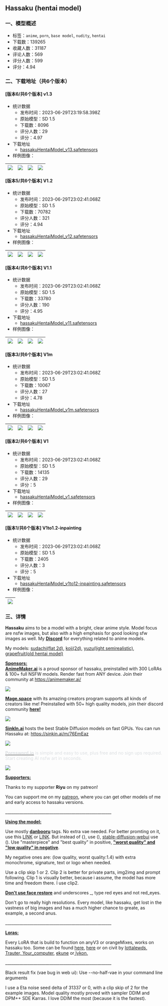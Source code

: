 ## Hassaku (hentai model)
### 一、模型概述

- 标签：`anime`, `porn`, `base model`, `nudity`, `hentai`
- 下载数：139265
- 收藏人数：31187
- 评论人数：569
- 评分人数：599
- 评分：4.94

### 二、下载地址（共6个版本）

#### [版本6/共6个版本] v1.3

- 统计数据
  - 发布时间：2023-06-29T23:19:58.398Z
  - 原始模型：SD 1.5
  - 下载数：8096
  - 评分人数：29
  - 评分：4.97
- 下载地址
  - [hassakuHentaiModel_v13.safetensors](https://civitai.com/api/download/models/106922)
- 样例图像：

| <img src="https://image.civitai.com/xG1nkqKTMzGDvpLrqFT7WA/566b1f1b-c3fa-4a63-99f1-57be50aaa08d/width=450/1340616.jpeg" /> | <img src="https://image.civitai.com/xG1nkqKTMzGDvpLrqFT7WA/a1ab9423-4513-499c-8ee0-b895a82e844f/width=450/1340169.jpeg" /> | <img src="https://image.civitai.com/xG1nkqKTMzGDvpLrqFT7WA/cf8e6340-6ceb-440b-b4b2-77353a357a17/width=450/1340493.jpeg" /> | <img src="https://image.civitai.com/xG1nkqKTMzGDvpLrqFT7WA/8fe037f9-0c32-4487-a5d7-30068507e2be/width=450/1340236.jpeg" /> |
| ---- | ---- | ---- | ---- |

#### [版本5/共6个版本] V1.2

- 统计数据
  - 发布时间：2023-06-29T23:02:41.068Z
  - 原始模型：SD 1.5
  - 下载数：70782
  - 评分人数：321
  - 评分：4.94
- 下载地址
  - [hassakuHentaiModel_v12.safetensors](https://civitai.com/api/download/models/62528)
- 样例图像：

| <img src="https://image.civitai.com/xG1nkqKTMzGDvpLrqFT7WA/7c103146-26b3-47a4-8180-1d9638551d01/width=450/688741.jpeg" /> | <img src="https://image.civitai.com/xG1nkqKTMzGDvpLrqFT7WA/648e2bdc-9259-4a62-8a15-1f45d8748a5d/width=450/688742.jpeg" /> | <img src="https://image.civitai.com/xG1nkqKTMzGDvpLrqFT7WA/361a6867-4757-4696-ba62-7ac0aedb68e6/width=450/688743.jpeg" /> | <img src="https://image.civitai.com/xG1nkqKTMzGDvpLrqFT7WA/9c12ac1a-87cd-4770-95c9-f9561e62ed95/width=450/688750.jpeg" /> |
| ---- | ---- | ---- | ---- |

#### [版本4/共6个版本] V1.1

- 统计数据
  - 发布时间：2023-06-29T23:02:41.068Z
  - 原始模型：SD 1.5
  - 下载数：33780
  - 评分人数：190
  - 评分：4.95
- 下载地址
  - [hassakuHentaiModel_v11.safetensors](https://civitai.com/api/download/models/37521)
- 样例图像：

| <img src="https://image.civitai.com/xG1nkqKTMzGDvpLrqFT7WA/67ad471b-4fbe-433f-3a27-a3c0ad590600/width=450/423823.jpeg" /> | <img src="https://image.civitai.com/xG1nkqKTMzGDvpLrqFT7WA/6e13a7e0-e19b-4da6-becc-9f23154bb100/width=450/423931.jpeg" /> | <img src="https://image.civitai.com/xG1nkqKTMzGDvpLrqFT7WA/21b3fdef-727e-4e19-2913-aa697a311700/width=450/423989.jpeg" /> | <img src="https://image.civitai.com/xG1nkqKTMzGDvpLrqFT7WA/eefc6047-3db4-4c11-5e25-33dd4f182100/width=450/420260.jpeg" /> |
| ---- | ---- | ---- | ---- |

#### [版本3/共6个版本] V1m

- 统计数据
  - 发布时间：2023-06-29T23:02:41.068Z
  - 原始模型：SD 1.5
  - 下载数：10067
  - 评分人数：27
  - 评分：4.78
- 下载地址
  - [hassakuHentaiModel_v1m.safetensors](https://civitai.com/api/download/models/32763)
- 样例图像：

| <img src="https://image.civitai.com/xG1nkqKTMzGDvpLrqFT7WA/ac0a3c36-63f5-4231-0698-05553eff8e00/width=450/378117.jpeg" /> | <img src="https://image.civitai.com/xG1nkqKTMzGDvpLrqFT7WA/cf9217f5-5e0b-4e3b-2310-3d0964be8a00/width=450/378116.jpeg" /> | <img src="https://image.civitai.com/xG1nkqKTMzGDvpLrqFT7WA/445130ce-48c3-40e1-7058-9f1cf1d05f00/width=450/378115.jpeg" /> | <img src="https://image.civitai.com/xG1nkqKTMzGDvpLrqFT7WA/ca7887a0-5143-468c-c033-12d9279f5000/width=450/388620.jpeg" /> |
| ---- | ---- | ---- | ---- |

#### [版本2/共6个版本] V1

- 统计数据
  - 发布时间：2023-06-29T23:02:41.068Z
  - 原始模型：SD 1.5
  - 下载数：14135
  - 评分人数：29
  - 评分：5
- 下载地址
  - [hassakuHentaiModel_v1.safetensors](https://civitai.com/api/download/models/29539)
- 样例图像：

| <img src="https://image.civitai.com/xG1nkqKTMzGDvpLrqFT7WA/73dca7c7-410b-4eda-6103-44e0fe1a3e00/width=450/334163.jpeg" /> | <img src="https://image.civitai.com/xG1nkqKTMzGDvpLrqFT7WA/7d9ee258-5859-4878-2f6d-f60894906600/width=450/334161.jpeg" /> | <img src="https://image.civitai.com/xG1nkqKTMzGDvpLrqFT7WA/8407b476-0551-49d8-99a1-a23ff9ff5e00/width=450/344176.jpeg" /> | <img src="https://image.civitai.com/xG1nkqKTMzGDvpLrqFT7WA/479dc2fb-ff80-4eb6-e6b0-f114fab82d00/width=450/334162.jpeg" /> |
| ---- | ---- | ---- | ---- |

#### [版本1/共6个版本] V1to1.2-inpainting

- 统计数据
  - 发布时间：2023-06-29T23:02:41.068Z
  - 原始模型：SD 1.5
  - 下载数：2405
  - 评分人数：3
  - 评分：5
- 下载地址
  - [hassakuHentaiModel_v1to12-inpainting.safetensors](https://civitai.com/api/download/models/30191)
- 样例图像：

| <img src="https://image.civitai.com/xG1nkqKTMzGDvpLrqFT7WA/2d374c83-e047-4282-9b1a-f56b9aadfa1e/width=450/710077.jpeg" /> |
| ---- |


### 三、详情
<p><strong>Hassaku</strong> aims to be a model with a bright, clear anime style. Model focus are nsfw images, but also with a high emphasis for good looking sfw images as well. My <a target="_blank" rel="ugc" href="https://discord.gg/zSR5FcYWWE"><strong>Discord</strong></a> for everything related to anime models.</p><p>My models: <a target="_blank" rel="ugc" href="https://civitai.com/models/85909/sudachi">sudachi(flat 2d)</a>, <a target="_blank" rel="ugc" href="https://civitai.com/models/41916/koji">koji(2d)</a>, <a target="_blank" rel="ugc" href="https://civitai.com/models/67120/yuzu">yuzu(light semirealistic)</a>, <a target="_blank" rel="ugc" href="https://civitai.com/models/24383">grapefruit(old hentai model)</a></p><p><strong><u>Sponsors:</u></strong><br /><a target="_blank" rel="ugc" href="http://AnimeMaker.ai"><strong>AnimeMaker.ai</strong></a> is a proud sponsor of hassaku, preinstalled with 300 LoRAs &amp; 100+ full NSFW models. Render fast from ANY device. Join their community at <a target="_blank" rel="ugc" href="https://animemaker.ai/">https://animemaker.ai/</a></p><p><img src="https://imagecache.civitai.com/xG1nkqKTMzGDvpLrqFT7WA/77676ade-99a6-4458-38bd-bc8e5fd8b400/width=525/77676ade-99a6-4458-38bd-bc8e5fd8b400.jpeg" /></p><p><a target="_blank" rel="ugc" href="https://www.mage.space/"><strong>Mage.space</strong></a> with its amazing<strong> </strong>creators program supports all kinds of creators like me! Preinstalled with 50+ high quality models, join their discord community <a target="_blank" rel="ugc" href="https://discord.gg/vazvge4vHf"><strong>here!</strong></a></p><p><img src="https://imagecache.civitai.com/xG1nkqKTMzGDvpLrqFT7WA/751db691-f746-490a-9e8c-a246aca9d900/width=525/751db691-f746-490a-9e8c-a246aca9d900" /></p><p><a target="_blank" rel="ugc" href="http://SinkIn.ai"><strong>SinkIn.ai</strong></a><strong> </strong>hosts the best Stable Diffusion models on fast GPUs. You can run Hassaku at: <a target="_blank" rel="ugc" href="https://sinkin.ai/m/76EmEaz">https://sinkin.ai/m/76EmEaz</a></p><p><img src="https://image.civitai.com/xG1nkqKTMzGDvpLrqFT7WA/66f817bf-f4dc-4099-bc7c-acf902802ab3/width=525/66f817bf-f4dc-4099-bc7c-acf902802ab3.jpeg" /></p><p><a target="_blank" rel="ugc" href="https://pornsword.io/make?ad=anime&amp;ref=hassaku"><strong><span style="color:rgb(219, 222, 225)">Pornsword.io</span></strong></a><span style="color:rgb(219, 222, 225)"> is simple and easy to use, plus free and no sign ups required. Start creating AI nsfw art in seconds.</span></p><p><img src="https://image.civitai.com/xG1nkqKTMzGDvpLrqFT7WA/347c8692-045a-44c3-8ab2-188888b8a699/width=525/347c8692-045a-44c3-8ab2-188888b8a699.jpeg" /></p><p><strong><u>Supporters:</u></strong></p><p>Thanks to my supporter <strong>Riyu</strong> on my patreon!</p><p>You can support me on my <a target="_blank" rel="ugc" href="https://patreon.com/user?u=27247323&amp;utm_medium=clipboard_copy&amp;utm_source=copyLink&amp;utm_campaign=creatorshare_creator&amp;utm_content=join_link">patreon</a>, where you can get other models of me and early access to hassaku versions.</p><p>_____________________________________________________</p><p><strong><u>Using the model:</u></strong></p><p>Use mostly <a target="_blank" rel="ugc" href="https://danbooru.donmai.us/"><strong>danbooru</strong></a> tags. No extra vae needed. For better promting on it, use this <a target="_blank" rel="ugc" href="https://aituts.com/novelai-anime-prompt-techniques/">LINK</a> or <a target="_blank" rel="ugc" href="https://lunarmimi.net/freebies/novelai-anime-girl-prompt-guide/#1basic">LINK</a>. But instead of {}, use (), <a target="_blank" rel="ugc" href="https://github.com/AUTOMATIC1111/stable-diffusion-webui">stable-diffusion-webui</a> use (). Use "masterpiece" and "best quality" in positive<u>,</u> <strong><u>"worst quality" and "low quality" in negative</u></strong>.</p><p>My negative ones are: (low quality, worst quality:1.4) with extra monochrome, signature, text or logo when needed.</p><p>Use a clip skip 1 or 2. Clip 2 is better for private parts, img2img and prompt following. Clip 1 is visually better, because i assume, the model has more time and freedom there. I use clip2.</p><p><strong><u>Don't use face restore</u></strong> and underscores _, type red eyes and not red_eyes.</p><p>Don't go to really high resolutions. Every model, like hassaku, get lost in the vastness of big images and has a much higher chance to greate, as example, a second anus.</p><p>_____________________________________________________</p><p><a target="_blank" rel="ugc" href="https://rentry.org/hdgpromptassist#loras"><strong><u>Loras</u></strong></a><strong><u>:</u></strong></p><p>Every LoRA that is build to function on anyV3 or orangeMixes, works on hassaku too. Some can be found <a target="_blank" rel="ugc" href="https://rentry.org/hdglorarepo">here</a>, <a target="_blank" rel="ugc" href="https://gitgud.io/gayshit/makesomefuckingporn#lora-list">here</a> or on civit by <a target="_blank" rel="ugc" href="https://civitai.com/user/lottalewds">lottalewds</a><a target="_blank" rel="ugc" href="https://civitai.com/user/fuggy">, </a><a target="_blank" rel="ugc" href="https://civitai.com/user/Trauter">Trauter, </a><a target="_blank" rel="ugc" href="https://civitai.com/user/Your_computer">Your_computer</a>, <a target="_blank" rel="ugc" href="https://civitai.com/user/ekune">ekune</a> or<a target="_blank" rel="ugc" href="https://civitai.com/user/fuggy"> </a><a target="_blank" rel="ugc" href="https://civitai.com/user/lykon">lykon</a><a target="_blank" rel="ugc" href="https://civitai.com/user/fuggy">.</a></p><p>_____________________________________________________</p><p>Black result fix (vae bug in web ui): Use --no-half-vae in your command line arguments</p><p></p><p>I use a Eta noise seed delta of 31337 or 0, with a clip skip of 2 for the example images. Model quality mostly proved with sampler DDIM and DPM++ SDE Karras. I love DDIM the most (because it is the fastest).</p>